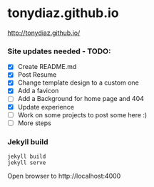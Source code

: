 # tonydiaz.github.io
http://tonydiaz.github.io/


### Site updates needed - TODO:
- [x] Create README.md
- [x] Post Resume
- [x] Change template design to a custom one
- [x] Add a favicon
- [ ] Add a Background for home page and 404
- [x] Update experience
- [ ] Work on some projects to post some here :)
- [ ] More steps

### Jekyll build
```
jekyll build
jekyll serve
```
Open browser to http://localhost:4000
